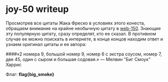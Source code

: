 # joy-50 writeup

Просмотрев все цитаты Жака Фреско в условиях этого конеста, обращаем внимание на крайне необычную цитату в [web-150](https://github.com/sultanowskii/CTF-Jacque-Fresco/blob/master/web150/static/fresco.jpg). Знающие эту популярную цитату, сразу определят, кто ее сказал. В противном случае ее можно поискать в интернете, в конце концов находим ответ и узнаем оригинал цитаты и ее автора:

####«‎2 номера 9, большой номер 9, номер 6 с экстра соусом, номер 7, две 45, один с сыром и большая содовая.»‎
— Мелвин "Биг Смоук" Харрис

Флаг: **flag{big_smoke}**